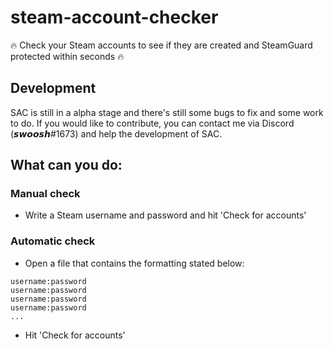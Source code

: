 # steam-account-checker

🔥 Check your Steam accounts to see if they are created and SteamGuard protected within seconds 🔥

## Development
SAC is still in a alpha stage and there's still some bugs to fix and some work to do. If you would like to contribute, you can contact me via Discord (𝙨𝙬𝙤𝙤𝙨𝙝#1673) and help the development of SAC.


## What can you do:

### Manual check
- Write a Steam username and password and hit 'Check for accounts'

### Automatic check
- Open a file that contains the formatting stated below:
```
username:password
username:password
username:password
username:password
...
```
- Hit 'Check for accounts'
